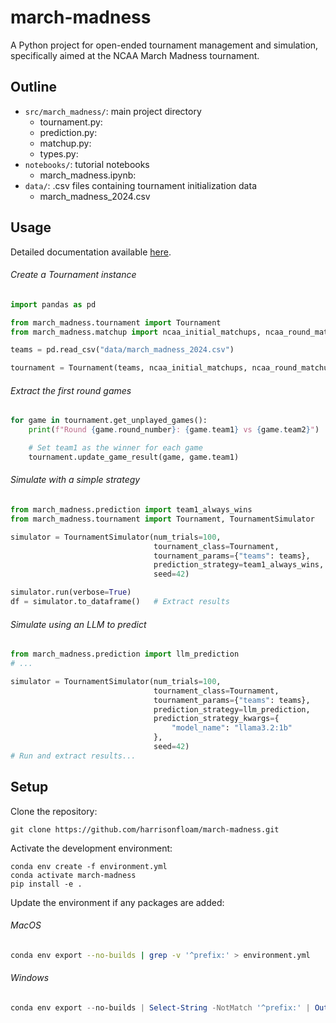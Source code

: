 # march-madness

A Python project for open-ended tournament management and simulation, specifically aimed at the NCAA March Madness tournament.

## Outline

- `src/march_madness/`: main project directory
  - tournament.py: 
  - prediction.py: 
  - matchup.py: 
  - types.py: 
- `notebooks/`: tutorial notebooks
  - march_madness.ipynb: 
- `data/`: .csv files containing tournament initialization data
  - march_madness_2024.csv

## Usage

Detailed documentation available [here](https://github.com/harrisonfloam/march-madness/tree/main/src/march_madness).

###### Create a Tournament instance
```python
import pandas as pd

from march_madness.tournament import Tournament
from march_madness.matchup import ncaa_initial_matchups, ncaa_round_matchups

teams = pd.read_csv("data/march_madness_2024.csv")

tournament = Tournament(teams, ncaa_initial_matchups, ncaa_round_matchups)
```

###### Extract the first round games
```python
for game in tournament.get_unplayed_games():
    print(f"Round {game.round_number}: {game.team1} vs {game.team2}")

    # Set team1 as the winner for each game
    tournament.update_game_result(game, game.team1)
```

###### Simulate with a simple strategy
```python
from march_madness.prediction import team1_always_wins
from march_madness.tournament import Tournament, TournamentSimulator

simulator = TournamentSimulator(num_trials=100,
                                tournament_class=Tournament,
                                tournament_params={"teams": teams},
                                prediction_strategy=team1_always_wins,
                                seed=42)

simulator.run(verbose=True)
df = simulator.to_dataframe()   # Extract results
```

###### Simulate using an LLM to predict
```python
from march_madness.prediction import llm_prediction
# ...

simulator = TournamentSimulator(num_trials=100,
                                tournament_class=Tournament,
                                tournament_params={"teams": teams},
                                prediction_strategy=llm_prediction,
                                prediction_strategy_kwargs={
                                    "model_name": "llama3.2:1b"
                                },
                                seed=42)
# Run and extract results...
```

## Setup

Clone the repository:
```
git clone https://github.com/harrisonfloam/march-madness.git
```

Activate the development environment:
```
conda env create -f environment.yml
conda activate march-madness
pip install -e .
```

Update the environment if any packages are added:

###### MacOS
```bash
conda env export --no-builds | grep -v '^prefix:' > environment.yml
```

###### Windows
```powershell
conda env export --no-builds | Select-String -NotMatch '^prefix:' | Out-File -Encoding utf8 environment.yml
```